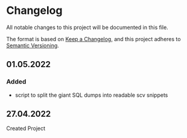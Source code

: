 # Changelog
All notable changes to this project will be documented in this file.

The format is based on [Keep a Changelog](https://keepachangelog.com/en/1.0.0/),
and this project adheres to [Semantic Versioning](https://semver.org/spec/v2.0.0.html).

## 01.05.2022
### Added
- script to split the giant SQL dumps into readable scv snippets

## 27.04.2022
Created Project
